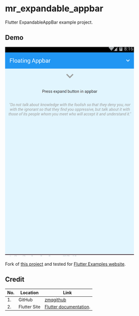 # mr_expandable_appbar

Flutter ExpandableAppBar example project.

## Demo

![Demo](demo1.gif)

Fork of [this project](https://github.com/zmqgithub/Expandable-Appbar) and tested for
[Flutter Examples website](http://www.flutterexamples.info).


## Credit

|No.|Location|Link|
|---|--------|---------|
|1.|GitHub|[zmqgithub](https://github.com/zmqgithub)|
|2.|Flutter Site |[Flutter documentation](https://flutter.io/).|

